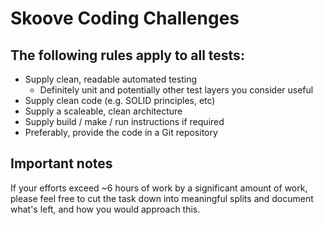 # Skoove Coding Challenges

## The following rules apply to all tests:

- Supply clean, readable automated testing
  - Definitely unit and potentially other test layers you consider useful
- Supply clean code (e.g. SOLID principles, etc)
- Supply a scaleable, clean architecture
- Supply build / make / run instructions if required
- Preferably, provide the code in a Git repository

## Important notes

If your efforts exceed ~6 hours of work by a significant amount of work, please feel free to cut the task down into meaningful splits and document what's left, and how you would approach this.
